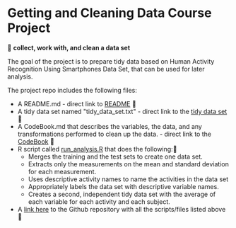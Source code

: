 # Getting and Cleaning Data Course Project
:goal_net: **collect, work with, and clean a data set**

The goal of the project is to prepare tidy data based on Human Activity Recognition Using Smartphones Data Set, that can be used for later analysis. 

The project repo includes the following files: 

* A README.md - direct link to [README](https://github.com/DarkoJs/Getting-and-Cleaning-Data-Course-Project/blob/main/README.md) :checkered_flag:
* A tidy data set named "tidy_data_set.txt" - direct link to the [tidy data set](https://github.com/DarkoJs/Getting-and-Cleaning-Data-Course-Project/blob/main/tidy_data_set.txt) :checkered_flag:
* A CodeBook.md that describes the variables, the data, and any transformations performed to clean up the data. - direct link to the [CodeBook](https://github.com/DarkoJs/Getting-and-Cleaning-Data-Course-Project/blob/main/CodeBook.md) :checkered_flag:
* R script called [run_analysis.R](https://github.com/DarkoJs/Getting-and-Cleaning-Data-Course-Project/blob/main/run_analysis.R) that does the following::checkered_flag:
    * Merges the training and the test sets to create one data set.
    * Extracts only the measurements on the mean and standard deviation for each measurement. 
    * Uses descriptive activity names to name the activities in the data set
    * Appropriately labels the data set with descriptive variable names. 
    * Creates a second, independent tidy data set with the average of each variable for each activity and each subject.
* A [link here](https://github.com/DarkoJs/Getting-and-Cleaning-Data-Course-Project) to the Github repository with all the scripts/files listed above :checkered_flag:
